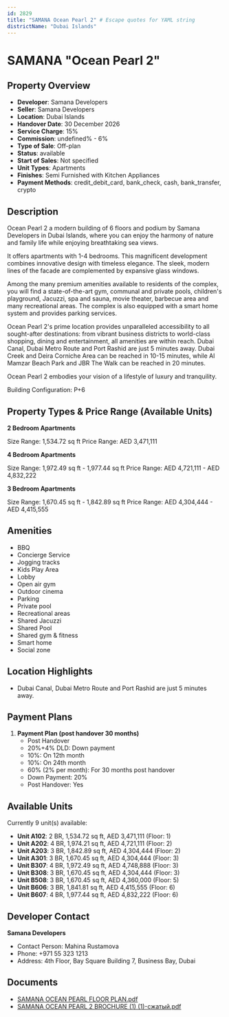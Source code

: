 ```yaml
---
id: 2829
title: "SAMANA Ocean Pearl 2" # Escape quotes for YAML string
districtName: "Dubai Islands"
---
```


# SAMANA "Ocean Pearl 2"

## Property Overview
- **Developer**: Samana Developers
- **Seller**: Samana Developers
- **Location**: Dubai Islands
- **Handover Date**: 30 December 2026
- **Service Charge**: 15%
- **Commission**: undefined% - 6%
- **Type of Sale**: Off-plan
- **Status**: available
- **Start of Sales**: Not specified
- **Unit Types**: Apartments
- **Finishes**: Semi Furnished with Kitchen Appliances
- **Payment Methods**: credit_debit_card, bank_check, cash, bank_transfer, crypto

## Description
Ocean Pearl 2 a modern building of 6 floors and podium by Samana Developers in Dubai Islands, where you can enjoy the harmony of nature and family life while enjoying breathtaking sea views.

It offers apartments with 1-4 bedrooms. This magnificent development combines innovative design with timeless elegance. The sleek, modern lines of the facade are complemented by expansive glass windows.

Among the many premium amenities available to residents of the complex, you will find a state-of-the-art gym, communal and private pools, children's playground, Jacuzzi, spa and sauna, movie theater, barbecue area and many recreational areas. The complex is also equipped with a smart home system and provides parking services.

Ocean Pearl 2's prime location provides unparalleled accessibility to all sought-after destinations: from vibrant business districts to world-class shopping, dining and entertainment, all amenities are within reach. Dubai Canal, Dubai Metro Route and Port Rashid are just 5 minutes away. Dubai Creek and Deira Corniche Area can be reached in 10-15 minutes, while Al Mamzar Beach Park and JBR The Walk can be reached in 20 minutes.

Ocean Pearl 2 embodies your vision of a lifestyle of luxury and tranquility.

Building Configuration: P+6

## Property Types & Price Range (Available Units)
**2 Bedroom Apartments**

Size Range: 1,534.72 sq ft
Price Range: AED 3,471,111

**4 Bedroom Apartments**

Size Range: 1,972.49 sq ft - 1,977.44 sq ft
Price Range: AED 4,721,111 - AED 4,832,222

**3 Bedroom Apartments**

Size Range: 1,670.45 sq ft - 1,842.89 sq ft
Price Range: AED 4,304,444 - AED 4,415,555

## Amenities
- BBQ
- Concierge Service
- Jogging tracks
- Kids Play Area
- Lobby
- Open air gym
- Outdoor cinema
- Parking
- Private pool
- Recreational areas
- Shared Jacuzzi
- Shared Pool
- Shared gym & fitness
- Smart home
- Social zone

## Location Highlights
- Dubai Canal, Dubai Metro Route and Port Rashid are just 5 minutes away.

## Payment Plans
1. **Payment Plan (post handover 30 months)**
   - Post Handover
   - 20%+4% DLD: Down payment
   - 10%: On 12th month
   - 10%: On 24th month
   - 60% (2% per month): For 30 months post handover
   - Down Payment: 20%
   - Post Handover: Yes

## Available Units
Currently 9 unit(s) available:
- **Unit A102**: 2 BR, 1,534.72 sq ft, AED 3,471,111 (Floor: 1)
- **Unit A202**: 4 BR, 1,974.21 sq ft, AED 4,721,111 (Floor: 2)
- **Unit A203**: 3 BR, 1,842.89 sq ft, AED 4,304,444 (Floor: 2)
- **Unit A301**: 3 BR, 1,670.45 sq ft, AED 4,304,444 (Floor: 3)
- **Unit B307**: 4 BR, 1,972.49 sq ft, AED 4,748,888 (Floor: 3)
- **Unit B308**: 3 BR, 1,670.45 sq ft, AED 4,304,444 (Floor: 3)
- **Unit B508**: 3 BR, 1,670.45 sq ft, AED 4,360,000 (Floor: 5)
- **Unit B606**: 3 BR, 1,841.81 sq ft, AED 4,415,555 (Floor: 6)
- **Unit B607**: 4 BR, 1,977.44 sq ft, AED 4,832,222 (Floor: 6)

## Developer Contact
**Samana Developers**
- Contact Person: Mahina Rustamova
- Phone: +971 55 323 1213
- Address: 4th Floor, Bay Square Building 7, Business Bay, Dubai

## Documents
- [SAMANA OCEAN PEARL  FLOOR PLAN.pdf](https://cdn.geniemap.net/2025/02/18/ccxtoOcmwvXizK8S1yDaTAQkHGicNcZPo6bqQKse.pdf)
- [SAMANA OCEAN PEARL 2 BROCHURE (1) (1)-сжатый.pdf](https://cdn.geniemap.net/2025/02/18/NazujxPLSnZoDJrXGBeZNt2waCgS21OdEr1AE8pn.pdf)
